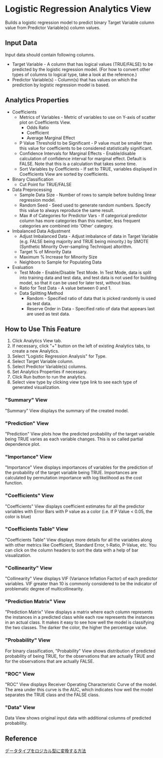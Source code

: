 # Logistic Regression Analytics View

Builds a logistic regression model to predict binary Target Variable column value from Predictor Variable(s) column values.

## Input Data
Input data should contain following columns.

  * Target Variable - A column that has logical values (TRUE/FALSE) to be predicted by the logistic regression model. (For how to convert other types of columns to logical type, take a look at the reference.)
  * Predictor Variable(s) - Column(s) that has values on which the prediction by logistic regression model is based.

## Analytics Properties

  * Coefficients
    * Metrics of Variables - Metric of variables to use on Y-axis of scatter plot on Coefficients View.
      * Odds Ratio
      * Coefficient
      * Average Marginal Effect
    * P Value Threshold to be Significant - P value must be smaller than this value for coefficients to be considered statistically significant.
    * Confidence Intervals for Marginal Effects - Enable/disable calculation of confidence interval for marginal effect. Default is FALSE. Note that this is a calculation that takes some time.
    * Sort Variables by Coefficients - If set to TRUE, variables displayed in Coefficients View are sorted by coefficients.
  * Binary Classification
    * Cut Point for TRUE/FALSE
  * Data Preprocessing
    * Sample Data Size - Number of rows to sample before building linear regression model.
    * Random Seed - Seed used to generate random numbers. Specify this value to always reproduce the same result.
    * Max # of Categories for Predictor Vars - If categorical predictor column has more categories than this number, less frequent categories are combined into 'Other' category.
  * Imbalanced Data Adjustment
    * Adjust Imbalanced Data - Adjust imbalance of data in Target Variable (e.g. FALSE being majority and TRUE being minority.) by SMOTE (Synthetic Minority Over-sampling Technique) altorithm.
    * Target % of Minority Data
    * Maximum % Increase for Minority Size
    * Neighbors to Sample for Populating Data
  * Evaluation
    * Test Mode - Enable/Disable Test Mode. In Test Mode, data is split into training data and test data, and test data is not used for building model, so that it can be used for later test, without bias.
    * Ratio for Test Data - A value between 0 and 1.
    * Data Splitting Method
      * Random - Specified ratio of data that is picked randomly is used as test data.
      * Reserve Order in Data - Specified ratio of data that appears last are used as test data.

## How to Use This Feature

1. Click Analytics View tab.
2. If necessary, click "+" button on the left of existing Analytics tabs, to create a new Analytics.
3. Select "Logistic Regression Analysis" for Type.
4. Select Target Variable column.
5. Select Predictor Variable(s) columns.
6. Set Analytics Properties if necessary.
7. Click Run button to run the analytics.
8. Select view type by clicking view type link to see each type of generated visualization.

### "Summary" View
"Summary" View displays the summary of the created model.

### "Prediction" View
"Prediction" View plots how the predicted probability of the target variable being TRUE varies as each variable changes. This is so called partial dependence plot.

### "Importance" View
"Importance" View displays importances of variables for the prediction of the probability of the target variable being TRUE. Importances are calculated by permutation importance with log likelihood as the cost function.

### "Coefficients" View
"Coefficients" View displays coefficient estimates for all the predictor variables with Error Bars with P value as a color (i.e. If P Value < 0.05, the color is blue) 

### "Coefficients Table" View
"Coefficients Table" View displays more details for all the variables along with other metrics like Coefficient, Standard Error, t-Ratio, P-Value, etc. You can click on the column headers to sort the data with a help of bar visualization.

### "Collinearity" View
"Collinearity" View displays VIF (Variance Inflation Factor) of each predictor variables. VIF greater than 10 is commonly considered to be the indicator of problematic degree of multicollinearity.

### "Prediction Matrix" View
"Prediction Matrix" View displays a matrix where each column represents the instances in a predicted class while each row represents the instances in an actual class. It makes it easy to see how well the model is classifying the two classes. The darker the color, the higher the percentage value.

### "Probability" View
For binary classification, "Probability" View shows distribution of predicted probability of being TRUE, for the observations that are actually TRUE and for the observations that are actually FALSE.

### "ROC" View
"ROC" View displays Receiver Operating Characteristic Curve of the model. The area under this curve is the AUC, which indicates how well the model separates the TRUE class and the FALSE class.

### "Data" View
Data View shows original input data with additional columns of predicted probability.

## Reference

[データタイプをロジカル型に変換する方法](https://exploratory.io/note/GMq1Qom5tS/CGC0oYS8Gw)
